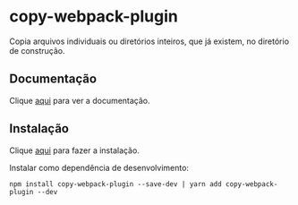 # copy-webpack-plugin

Copia arquivos individuais ou diretórios inteiros, que já existem, no diretório de construção.

## Documentação

Clique [aqui](https://github.com/webpack-contrib/copy-webpack-plugin) para ver a documentação.

## Instalação

Clique [aqui](https://www.npmjs.com/package/copy-webpack-plugin) para fazer a instalação.

Instalar como dependência de desenvolvimento:

```
npm install copy-webpack-plugin --save-dev | yarn add copy-webpack-plugin --dev
```